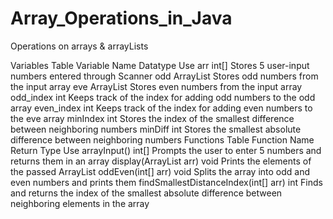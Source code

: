 # Array_Operations_in_Java
Operations on arrays &amp; arrayLists

Variables Table
Variable Name	Datatype	Use
arr	int[]	Stores 5 user-input numbers entered through Scanner
odd	ArrayList<Integer>	Stores odd numbers from the input array
eve	ArrayList<Integer>	Stores even numbers from the input array
odd_index	int	Keeps track of the index for adding odd numbers to the odd array
even_index	int	Keeps track of the index for adding even numbers to the eve array
minIndex	int	Stores the index of the smallest difference between neighboring numbers
minDiff	int	Stores the smallest absolute difference between neighboring numbers
Functions Table
Function Name	Return Type	Use
arrayInput()	int[]	Prompts the user to enter 5 numbers and returns them in an array
display(ArrayList<Integer> arr)	void	Prints the elements of the passed ArrayList
oddEven(int[] arr)	void	Splits the array into odd and even numbers and prints them
findSmallestDistanceIndex(int[] arr)	int	Finds and returns the index of the smallest absolute difference between neighboring elements in the array

